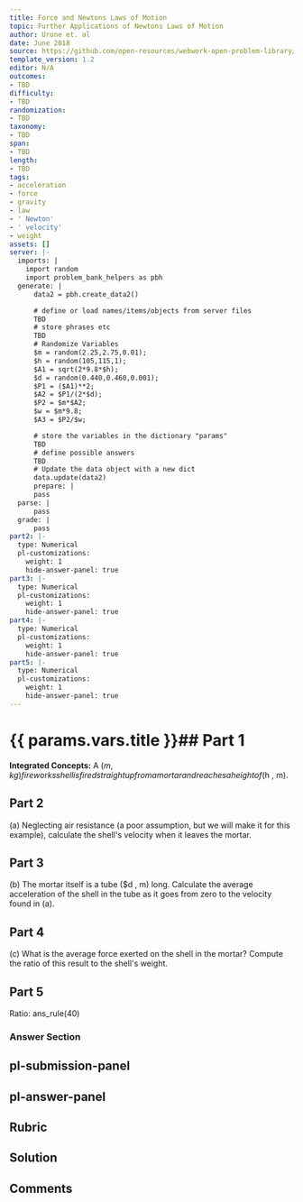 ```yaml
---
title: Force and Newtons Laws of Motion
topic: Further Applications of Newtons Laws of Motion
author: Urone et. al
date: June 2018
source: https://github.com/open-resources/webwork-open-problem-library/tree/master/Contrib/BrockPhysics/College_Physics_Urone/4.Dynamics_Force_and_Newtons_Laws_of_Motion/Further_Applications_of_Newtons_Laws_of_Motion/NU_U17-04-07-008.pg
template_version: 1.2
editor: N/A
outcomes:
- TBD
difficulty:
- TBD
randomization:
- TBD
taxonomy:
- TBD
span:
- TBD
length:
- TBD
tags:
- acceleration
- force
- gravity
- law
- ' Newton'
- ' velocity'
- weight
assets: []
server: |-
  imports: |
    import random
    import problem_bank_helpers as pbh
  generate: |
      data2 = pbh.create_data2()

      # define or load names/items/objects from server files
      TBD
      # store phrases etc
      TBD
      # Randomize Variables
      $m = random(2.25,2.75,0.01);
      $h = random(105,115,1);
      $A1 = sqrt(2*9.8*$h);
      $d = random(0.440,0.460,0.001);
      $P1 = ($A1)**2;
      $A2 = $P1/(2*$d);
      $P2 = $m*$A2;
      $w = $m*9.8;
      $A3 = $P2/$w;

      # store the variables in the dictionary "params"
      TBD
      # define possible answers
      TBD
      # Update the data object with a new dict
      data.update(data2)
      prepare: |
      pass
  parse: |
      pass
  grade: |
      pass
part2: |-
  type: Numerical
  pl-customizations:
    weight: 1
    hide-answer-panel: true
part3: |-
  type: Numerical
  pl-customizations:
    weight: 1
    hide-answer-panel: true
part4: |-
  type: Numerical
  pl-customizations:
    weight: 1
    hide-answer-panel: true
part5: |-
  type: Numerical
  pl-customizations:
    weight: 1
    hide-answer-panel: true
---
```


# {{ params.vars.title }}## Part 1 
<b>Integrated Concepts:</b> A ($m , kg) fireworks shell is fired straight up from a mortar and reaches a height of ($h , m). 
## Part 2 
(a) Neglecting air resistance (a poor assumption, but we will make it for this example), calculate the shell's velocity when it leaves the mortar. 
## Part 3 
(b) The mortar itself is a tube ($d , m) long. Calculate the average acceleration of the shell in the tube as it goes from zero to the velocity found in (a). 
## Part 4 
(c) What is the average force exerted on the shell in the mortar? Compute the ratio of this result to the shell's weight. 
## Part 5 
Ratio: ans_rule(40) 


### Answer Section 


## pl-submission-panel 


## pl-answer-panel 


## Rubric 


## Solution 


## Comments 


